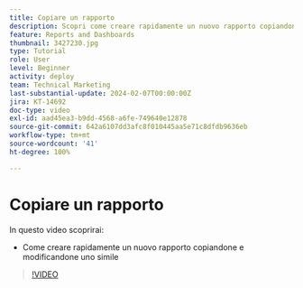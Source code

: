 ```yaml
---
title: Copiare un rapporto
description: Scopri come creare rapidamente un nuovo rapporto copiandone e modificandone uno simile.
feature: Reports and Dashboards
thumbnail: 3427230.jpg
type: Tutorial
role: User
level: Beginner
activity: deploy
team: Technical Marketing
last-substantial-update: 2024-02-07T00:00:00Z
jira: KT-14692
doc-type: video
exl-id: aad45ea3-b9dd-4568-a6fe-749640e12878
source-git-commit: 642a6107dd3afc8f010445aa5e71c8dfdb9636eb
workflow-type: tm+mt
source-wordcount: '41'
ht-degree: 100%

---
```


# Copiare un rapporto

In questo video scoprirai:

* Come creare rapidamente un nuovo rapporto copiandone e modificandone uno simile

>[!VIDEO](https://video.tv.adobe.com/v/3427230/?quality=12&learn=on)
